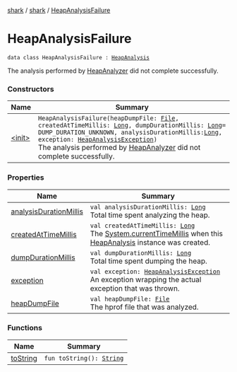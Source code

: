 [shark](../../index.md) / [shark](../index.md) / [HeapAnalysisFailure](./index.md)

# HeapAnalysisFailure

`data class HeapAnalysisFailure : `[`HeapAnalysis`](../-heap-analysis/index.md)

The analysis performed by [HeapAnalyzer](../-heap-analyzer/index.md) did not complete successfully.

### Constructors

| Name | Summary |
|---|---|
| [&lt;init&gt;](-init-.md) | `HeapAnalysisFailure(heapDumpFile: `[`File`](https://docs.oracle.com/javase/6/docs/api/java/io/File.html)`, createdAtTimeMillis: `[`Long`](https://kotlinlang.org/api/latest/jvm/stdlib/kotlin/-long/index.html)`, dumpDurationMillis: `[`Long`](https://kotlinlang.org/api/latest/jvm/stdlib/kotlin/-long/index.html)` = DUMP_DURATION_UNKNOWN, analysisDurationMillis: `[`Long`](https://kotlinlang.org/api/latest/jvm/stdlib/kotlin/-long/index.html)`, exception: `[`HeapAnalysisException`](../-heap-analysis-exception/index.md)`)`<br>The analysis performed by [HeapAnalyzer](../-heap-analyzer/index.md) did not complete successfully. |

### Properties

| Name | Summary |
|---|---|
| [analysisDurationMillis](analysis-duration-millis.md) | `val analysisDurationMillis: `[`Long`](https://kotlinlang.org/api/latest/jvm/stdlib/kotlin/-long/index.html)<br>Total time spent analyzing the heap. |
| [createdAtTimeMillis](created-at-time-millis.md) | `val createdAtTimeMillis: `[`Long`](https://kotlinlang.org/api/latest/jvm/stdlib/kotlin/-long/index.html)<br>The [System.currentTimeMillis](https://docs.oracle.com/javase/6/docs/api/java/lang/System.html#currentTimeMillis()) when this [HeapAnalysis](../-heap-analysis/index.md) instance was created. |
| [dumpDurationMillis](dump-duration-millis.md) | `val dumpDurationMillis: `[`Long`](https://kotlinlang.org/api/latest/jvm/stdlib/kotlin/-long/index.html)<br>Total time spent dumping the heap. |
| [exception](exception.md) | `val exception: `[`HeapAnalysisException`](../-heap-analysis-exception/index.md)<br>An exception wrapping the actual exception that was thrown. |
| [heapDumpFile](heap-dump-file.md) | `val heapDumpFile: `[`File`](https://docs.oracle.com/javase/6/docs/api/java/io/File.html)<br>The hprof file that was analyzed. |

### Functions

| Name | Summary |
|---|---|
| [toString](to-string.md) | `fun toString(): `[`String`](https://kotlinlang.org/api/latest/jvm/stdlib/kotlin/-string/index.html) |
